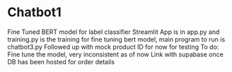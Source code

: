 # Chatbot1
Fine Tuned BERT model for label classifier
Streamlit App is in app.py and training.py is the training for fine tuning bert model, main program to run is chatbot3.py
Followed up with mock product ID for now for testing
To do: 
  Fine tune the model, very inconsistent as of now
  Link with supabase once DB has been hosted for order details
